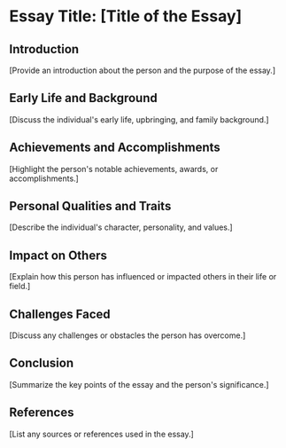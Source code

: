 # Essay Title: [Title of the Essay]

## Introduction
[Provide an introduction about the person and the purpose of the essay.]

## Early Life and Background
[Discuss the individual's early life, upbringing, and family background.]

## Achievements and Accomplishments
[Highlight the person's notable achievements, awards, or accomplishments.]

## Personal Qualities and Traits
[Describe the individual's character, personality, and values.]

## Impact on Others
[Explain how this person has influenced or impacted others in their life or field.]

## Challenges Faced
[Discuss any challenges or obstacles the person has overcome.]

## Conclusion
[Summarize the key points of the essay and the person's significance.]

## References
[List any sources or references used in the essay.]


